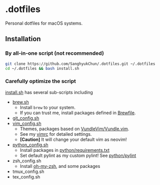# .dotfiles

Personal dotfiles for macOS systems.

## Installation

### By all-in-one script (not recommended)

```bash
git clone https://github.com/SanghyukChun/.dotfiles.git ~/.dotfiles
cd ~/.dotfiles && bash install.sh
```

### Carefully optimize the script

[install.sh](./install.sh) has several sub-scripts including

- [brew.sh](./brew.sh)
  - Install `brew` to your system.
  - If you can trust me, install packages defined in [Brewfile](./Brewfile).
- [git_config.sh](./git_config.sh)
- [vim_config.sh](./vim_config.sh)
  - Themes, packages based on [VundleVim/Vundle.vim](https://github.com/VundleVim/Vundle.vim).
  - See my [vimrc](vimrc) for detailed settings.
  - **[Caution]** It will change your default vim as neovim!
- [python_config.sh](python_config.sh)
  - Install packages in [python/requirements.txt](python/requirements.txt)
  - Set default pylint as my custom pylint! See [python/pylint](python/pylint)
- zsh_config.sh
  - Install [oh-my-zsh](https://github.com/ohmyzsh/ohmyzsh), and some packages
- tmux_config.sh
- tex_config.sh
